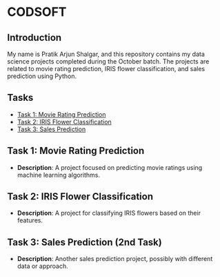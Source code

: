 # CODSOFT

## Introduction
My name is Pratik Arjun Shalgar, and this repository contains my data science projects completed during the October batch. The projects are related to movie rating prediction, IRIS flower classification, and sales prediction using Python.

## Tasks
- [Task 1: Movie Rating Prediction](#task-1-movie-rating-prediction)
- [Task 2: IRIS Flower Classification](#task-2-iris-flower-classification)
- [Task 3: Sales Prediction](#task-3-sales-prediction-2nd-task)

## Task 1: Movie Rating Prediction
- **Description**: A project focused on predicting movie ratings using machine learning algorithms.

## Task 2: IRIS Flower Classification
- **Description**: A project for classifying IRIS flowers based on their features.

## Task 3: Sales Prediction (2nd Task)
- **Description**: Another sales prediction project, possibly with different data or approach.
